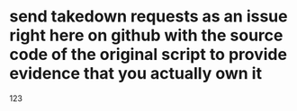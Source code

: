# send takedown requests as an issue right here on github with the source code of the original script to provide evidence that you actually own it
123
